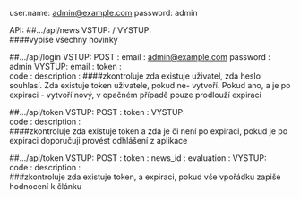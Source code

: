 user.name: admin@example.com
password:  admin


API:
##.../api/news
VSTUP:
       /
VYSTUP:        
####vypíše všechny novinky


##.../api/login
VSTUP: POST :
    email : admin@example.com
    password : admin
VYSTUP:
    email :
    token :            
    code  :
    description :
####zkontroluje zda existuje uživatel, zda heslo souhlasí. Zda existuje token uživatele, pokud ne- vytvoří. Pokud ano, a je po expiraci - vytvoří nový, v opačném případě pouze prodlouží expiraci

##.../api/token
VSTUP: POST :
    token : 
VYSTUP:          
    code  :
    description :     
####zkontroluje zda existuje token a zda je či není po expiraci, pokud je po expiraci doporučuji provést odhlášení z aplikace   

##.../api/token
VSTUP: POST :
    token : 
    news_id :
    evaluation :
VYSTUP:          
    code  :
    description :  
###zkontroluje zda existuje token, a expiraci, pokud vše vpořádku zapiše hodnocení k článku    